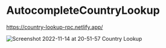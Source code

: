 # AutocompleteCountryLookup

https://country-lookup-rpc.netlify.app/

![Screenshot 2022-11-14 at 20-51-57 Country Lookup](https://user-images.githubusercontent.com/106545681/201744100-a8496ee8-9f69-41e8-b5fc-0ac0a30691cc.png)
